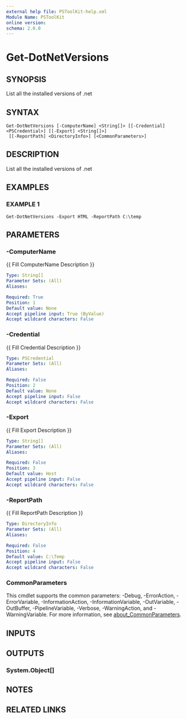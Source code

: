 ```yaml
---
external help file: PSToolKit-help.xml
Module Name: PSToolKit
online version:
schema: 2.0.0
---
```


# Get-DotNetVersions

## SYNOPSIS
List all the installed versions of .net

## SYNTAX

```
Get-DotNetVersions [-ComputerName] <String[]> [[-Credential] <PSCredential>] [[-Export] <String[]>]
 [[-ReportPath] <DirectoryInfo>] [<CommonParameters>]
```

## DESCRIPTION
List all the installed versions of .net

## EXAMPLES

### EXAMPLE 1
```
Get-DotNetVersions -Export HTML -ReportPath C:\temp
```

## PARAMETERS

### -ComputerName
{{ Fill ComputerName Description }}

```yaml
Type: String[]
Parameter Sets: (All)
Aliases:

Required: True
Position: 1
Default value: None
Accept pipeline input: True (ByValue)
Accept wildcard characters: False
```

### -Credential
{{ Fill Credential Description }}

```yaml
Type: PSCredential
Parameter Sets: (All)
Aliases:

Required: False
Position: 2
Default value: None
Accept pipeline input: False
Accept wildcard characters: False
```

### -Export
{{ Fill Export Description }}

```yaml
Type: String[]
Parameter Sets: (All)
Aliases:

Required: False
Position: 3
Default value: Host
Accept pipeline input: False
Accept wildcard characters: False
```

### -ReportPath
{{ Fill ReportPath Description }}

```yaml
Type: DirectoryInfo
Parameter Sets: (All)
Aliases:

Required: False
Position: 4
Default value: C:\Temp
Accept pipeline input: False
Accept wildcard characters: False
```

### CommonParameters
This cmdlet supports the common parameters: -Debug, -ErrorAction, -ErrorVariable, -InformationAction, -InformationVariable, -OutVariable, -OutBuffer, -PipelineVariable, -Verbose, -WarningAction, and -WarningVariable. For more information, see [about_CommonParameters](http://go.microsoft.com/fwlink/?LinkID=113216).

## INPUTS

## OUTPUTS

### System.Object[]
## NOTES

## RELATED LINKS
